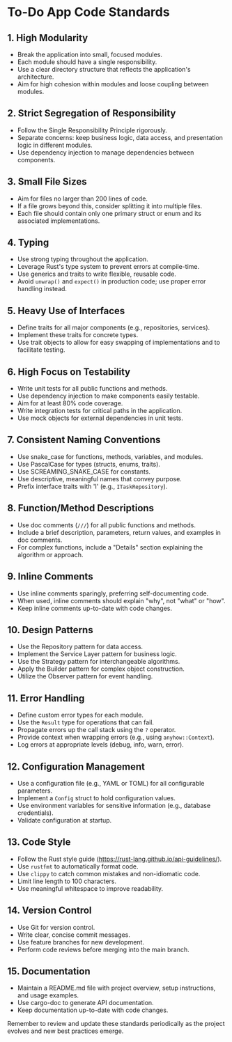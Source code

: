 # To-Do App Code Standards

## 1. High Modularity
- Break the application into small, focused modules.
- Each module should have a single responsibility.
- Use a clear directory structure that reflects the application's architecture.
- Aim for high cohesion within modules and loose coupling between modules.

## 2. Strict Segregation of Responsibility
- Follow the Single Responsibility Principle rigorously.
- Separate concerns: keep business logic, data access, and presentation logic in different modules.
- Use dependency injection to manage dependencies between components.

## 3. Small File Sizes
- Aim for files no larger than 200 lines of code.
- If a file grows beyond this, consider splitting it into multiple files.
- Each file should contain only one primary struct or enum and its associated implementations.

## 4. Typing
- Use strong typing throughout the application.
- Leverage Rust's type system to prevent errors at compile-time.
- Use generics and traits to write flexible, reusable code.
- Avoid `unwrap()` and `expect()` in production code; use proper error handling instead.

## 5. Heavy Use of Interfaces
- Define traits for all major components (e.g., repositories, services).
- Implement these traits for concrete types.
- Use trait objects to allow for easy swapping of implementations and to facilitate testing.

## 6. High Focus on Testability
- Write unit tests for all public functions and methods.
- Use dependency injection to make components easily testable.
- Aim for at least 80% code coverage.
- Write integration tests for critical paths in the application.
- Use mock objects for external dependencies in unit tests.

## 7. Consistent Naming Conventions
- Use snake_case for functions, methods, variables, and modules.
- Use PascalCase for types (structs, enums, traits).
- Use SCREAMING_SNAKE_CASE for constants.
- Use descriptive, meaningful names that convey purpose.
- Prefix interface traits with 'I' (e.g., `ITaskRepository`).

## 8. Function/Method Descriptions
- Use doc comments (`///`) for all public functions and methods.
- Include a brief description, parameters, return values, and examples in doc comments.
- For complex functions, include a "Details" section explaining the algorithm or approach.

## 9. Inline Comments
- Use inline comments sparingly, preferring self-documenting code.
- When used, inline comments should explain "why", not "what" or "how".
- Keep inline comments up-to-date with code changes.

## 10. Design Patterns
- Use the Repository pattern for data access.
- Implement the Service Layer pattern for business logic.
- Use the Strategy pattern for interchangeable algorithms.
- Apply the Builder pattern for complex object construction.
- Utilize the Observer pattern for event handling.

## 11. Error Handling
- Define custom error types for each module.
- Use the `Result` type for operations that can fail.
- Propagate errors up the call stack using the `?` operator.
- Provide context when wrapping errors (e.g., using `anyhow::Context`).
- Log errors at appropriate levels (debug, info, warn, error).

## 12. Configuration Management
- Use a configuration file (e.g., YAML or TOML) for all configurable parameters.
- Implement a `Config` struct to hold configuration values.
- Use environment variables for sensitive information (e.g., database credentials).
- Validate configuration at startup.

## 13. Code Style
- Follow the Rust style guide (https://rust-lang.github.io/api-guidelines/).
- Use `rustfmt` to automatically format code.
- Use `clippy` to catch common mistakes and non-idiomatic code.
- Limit line length to 100 characters.
- Use meaningful whitespace to improve readability.

## 14. Version Control
- Use Git for version control.
- Write clear, concise commit messages.
- Use feature branches for new development.
- Perform code reviews before merging into the main branch.

## 15. Documentation
- Maintain a README.md file with project overview, setup instructions, and usage examples.
- Use cargo-doc to generate API documentation.
- Keep documentation up-to-date with code changes.

Remember to review and update these standards periodically as the project evolves and new best practices emerge.